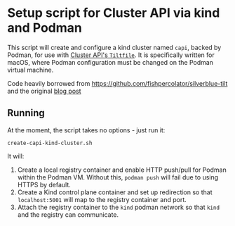 # Setup script for Cluster API via kind and Podman

This script will create and configure a kind cluster named `capi`, backed by Podman, for use with [Cluster API's `Tiltfile`](https://github.com/kubernetes-sigs/cluster-api/blob/main/Tiltfile).
It is specifically written for macOS, where Podman configuration must be changed on the Podman virtual machine.

Code heavily borrowed from https://github.com/fishpercolator/silverblue-tilt and the original [blog post](https://medium.com/@fishpercolator/using-tilt-kubernetes-podman-to-get-a-dev-environment-on-silverblue-without-running-anything-1a6ef7de07ee)

## Running

At the moment, the script takes no options - just run it:

```
create-capi-kind-cluster.sh
```

It will:

1. Create a local registry container and enable HTTP push/pull for Podman within the Podman VM. Without this, `podman push` will fail due to using HTTPS by default.
2. Create a Kind control plane container and set up redirection so that `localhost:5001` will map to the registry container and port.
3. Attach the registry container to the `kind` podman network so that `kind` and the registry can communicate.
